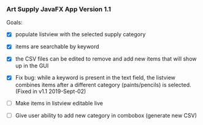 ### Art Supply JavaFX App Version 1.1
 
Goals:

- [x] populate listview with the selected supply category

- [x] items are searchable by keyword

- [x] the CSV files can be edited to remove and add new items that will show up in the GUI

- [x] Fix bug: while a keyword is present in the text field, the listview combines items after a different category (paints/pencils) is selected. (Fixed in v1.1 2019-Sept-02)

- [ ] Make items in listview editable live

- [ ] Give user ability to add new category in combobox (generate new CSV)
  